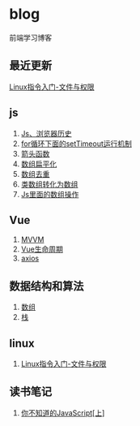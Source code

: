 # blog
前端学习博客

## 最近更新
[Linux指令入门-文件与权限](https://github.com/tanhrepo/blog/blob/master/note/Linux%E6%8C%87%E4%BB%A4%E5%85%A5%E9%97%A8-%E6%96%87%E4%BB%B6%E4%B8%8E%E6%9D%83%E9%99%90.md)


## js

1. [Js、浏览器历史](https://github.com/tanhrepo/blog/issues/14)
2. [for循环下面的setTimeout运行机制](https://github.com/tanhrepo/blog/issues/1)
3. [箭头函数](https://github.com/tanhrepo/blog/issues/4)
4. [数组扁平化](https://github.com/tanhrepo/blog/issues/5)
5. [数组去重](https://github.com/tanhrepo/blog/issues/6)
6. [类数组转化为数组](https://github.com/tanhrepo/blog/issues/9)
7. [Js里面的数组操作](https://github.com/tanhrepo/blog/issues/10) 

## Vue
1. [MVVM](https://github.com/tanhrepo/blog/issues/11)  
2. [Vue生命周期](https://github.com/tanhrepo/blog/issues/12)  
3. [axios](https://github.com/tanhrepo/blog/issues/13)

## 数据结构和算法
1. [数组](https://github.com/tanhrepo/blog/issues/7)
2. [栈](https://github.com/tanhrepo/blog/issues/8)

## linux
1. [Linux指令入门-文件与权限](https://github.com/tanhrepo/blog/blob/master/note/Linux%E6%8C%87%E4%BB%A4%E5%85%A5%E9%97%A8-%E6%96%87%E4%BB%B6%E4%B8%8E%E6%9D%83%E9%99%90.md)
## 读书笔记
1. [你不知道的JavaScript[上]](https://github.com/tanhrepo/blog/blob/master/book/%E4%BD%A0%E4%B8%8D%E7%9F%A5%E9%81%93%E7%9A%84JavaScript%E3%80%90%E4%B8%8A%E3%80%91.md)
